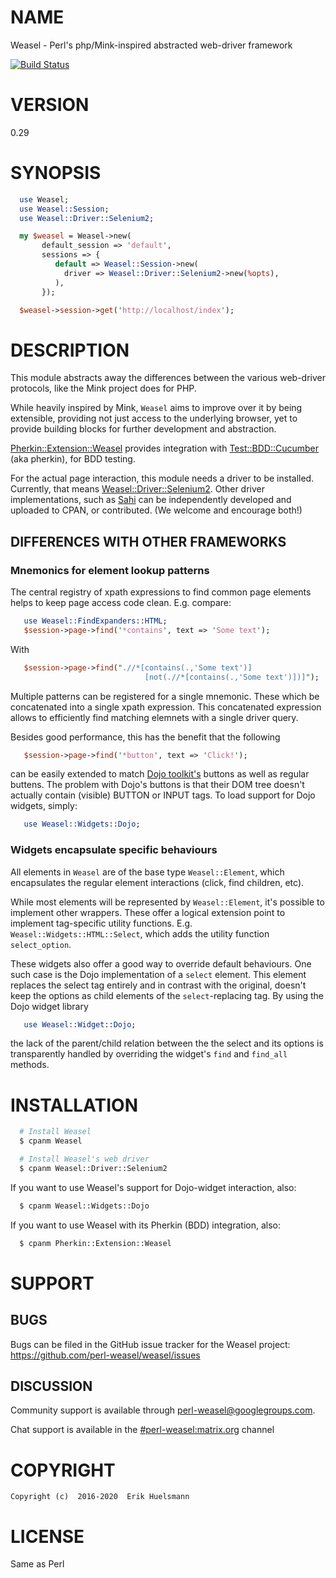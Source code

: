 

# NAME

Weasel - Perl's php/Mink-inspired abstracted web-driver framework

[![Build Status](https://travis-ci.org/perl-weasel/weasel.svg?branch=master)](https://travis-ci.org/perl-weasel/weasel)

# VERSION

0.29

# SYNOPSIS

```perl
  use Weasel;
  use Weasel::Session;
  use Weasel::Driver::Selenium2;

  my $weasel = Weasel->new(
       default_session => 'default',
       sessions => {
          default => Weasel::Session->new(
            driver => Weasel::Driver::Selenium2->new(%opts),
          ),
       });

  $weasel->session->get('http://localhost/index');
```

# DESCRIPTION

This module abstracts away the differences between the various
web-driver protocols, like the Mink project does for PHP.

While heavily inspired by Mink, `Weasel` aims to improve over it
by being extensible, providing not just access to the underlying
browser, yet to provide building blocks for further development
and abstraction.

[Pherkin::Extension::Weasel](https://github.com/perl-weasel/pherkin-extension-weasel)
provides integration with
[Test::BDD::Cucumber](https://github.com/pjlsergeant/test-bdd-cucumber-perl)
(aka pherkin), for BDD testing.

For the actual page interaction, this module needs a driver to
be installed.  Currently, that means
[Weasel::Driver::Selenium2](https://github.com/perl-weasel/weasel-driver-selenium2).
Other driver implementations, such as [Sahi](http://sahipro.com/)
can be independently developed and uploaded to CPAN, or contributed.
(We welcome and encourage both!)


## DIFFERENCES WITH OTHER FRAMEWORKS


### Mnemonics for element lookup patterns

The central registry of xpath expressions to find common page elements
helps to keep page access code clean. E.g. compare:

```perl
   use Weasel::FindExpanders::HTML;
   $session->page->find('*contains', text => 'Some text');
```

With

```perl
   $session->page->find(".//*[contains(.,'Some text')]
                              [not(.//*[contains(.,'Some text')])]");
```

Multiple patterns can be registered for a single mnemonic. These
which be concatenated into a single xpath expression. This concatenated
expression allows to efficiently find matching elemnets with a single
driver query.

Besides good performance, this has the benefit that the following

```perl
   $session->page->find('*button', text => 'Click!');
```

can be easily extended to match
[Dojo toolkit's](http://dojotoolkit.org/documentation/) buttons as well
as regular buttens. The problem with Dojo's buttons is that their DOM
tree doesn't actually contain (visible) BUTTON or INPUT tags. To load
support for Dojo widgets, simply:

```perl
   use Weasel::Widgets::Dojo;
```

### Widgets encapsulate specific behaviours

All elements in `Weasel` are of the base type `Weasel::Element`, which
encapsulates the regular element interactions (click, find children, etc).

While most elements will be represented by `Weasel::Element`, it's possible
to implement other wrappers.  These offer a logical extension point to
implement tag-specific utility functions.  E.g.
`Weasel::Widgets::HTML::Select`, which adds the utility function
`select_option`.

These widgets also offer a good way to override default behaviours.  One
such case is the Dojo implementation of a `select` element.  This element
replaces the select tag entirely and in contrast with the original, doesn't
keep the options as child elements of the `select`-replacing tag.  By using
the Dojo widget library

```perl
   use Weasel::Widget::Dojo;
```

the lack of the parent/child relation between the the select and its options
is transparently handled by overriding the widget's `find` and `find_all`
methods.

# INSTALLATION

```sh
  # Install Weasel
  $ cpanm Weasel

  # Install Weasel's web driver
  $ cpanm Weasel::Driver::Selenium2
```

If you want to use Weasel's support for Dojo-widget interaction, also:

```sh
  $ cpanm Weasel::Widgets::Dojo
```

If you want to use Weasel with its Pherkin (BDD) integration, also:

```sh
  $ cpanm Pherkin::Extension::Weasel
```

# SUPPORT

## BUGS

Bugs can be filed in the GitHub issue tracker for the Weasel project:
 https://github.com/perl-weasel/weasel/issues

## DISCUSSION

Community support is available through
[perl-weasel@googlegroups.com](mailto:perl-weasel@googlegroups.com).

Chat support is available in the
[#perl-weasel:matrix.org](https://vector.im/beta/#/room/#perl-weasel:matrix.org)
channel

# COPYRIGHT

```
Copyright (c)  2016-2020  Erik Huelsmann
```

# LICENSE

Same as Perl
